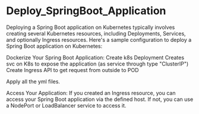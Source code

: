 # Deploy_SpringBoot_Application

Deploying a Spring Boot application on Kubernetes typically involves creating several Kubernetes resources, including Deployments, Services, and optionally Ingress resources. Here's a sample configuration to deploy a Spring Boot application on Kubernetes:

Dockerize Your Spring Boot Application:
Create k8s Deployment 
Creates svc on K8s to expose the application (as service through type "ClusterIP")
Create Ingress API to get request from outside to POD 

Apply all the yml files. 

Access Your Application:
If you created an Ingress resource, you can access your Spring Boot application via the defined host. If not, you can use a NodePort or LoadBalancer service to access it.
